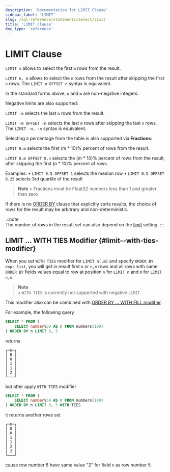 ```yaml
---
description: 'Documentation for LIMIT Clause'
sidebar_label: 'LIMIT'
slug: /sql-reference/statements/select/limit
title: 'LIMIT Clause'
doc_type: 'reference'
---
```


# LIMIT Clause

`LIMIT m` allows to select the first `m` rows from the result.

`LIMIT n, m` allows to select the `m` rows from the result after skipping the first `n` rows. The `LIMIT m OFFSET n` syntax is equivalent.

In the standard forms above, `n` and `m` are non-negative integers.

Negative limits are also supported:

`LIMIT -m` selects the last `m` rows from the result.

`LIMIT -m OFFSET -n` selects the last `m` rows after skipping the last `n` rows. The `LIMIT -n, -m` syntax is equivalent.

Selecting a percentage from the table is also supported via **Fractions**:

`LIMIT 0.m` selects the first (m * 10)% percent of rows from the result.

`LIMIT 0.m OFFSET 0.n` selects the (m * 10)% percent of rows from the result, after skipping the first (n * 10)% percent of rows.

Examples:
    • `LIMIT 0.5 OFFSET 1` selects the median row
    • `LIMIT 0.5 OFFSET 0.25` selects 3rd quartile of the result

> **Note**
> • Fractions must be Float32 numbers less than 1 and greater than zero

If there is no [ORDER BY](../../../sql-reference/statements/select/order-by.md) clause that explicitly sorts results, the choice of rows for the result may be arbitrary and non-deterministic.

:::note    
The number of rows in the result set can also depend on the [limit](../../../operations/settings/settings.md#limit) setting.
:::

## LIMIT ... WITH TIES Modifier {#limit--with-ties-modifier}

When you set `WITH TIES` modifier for `LIMIT n[,m]` and specify `ORDER BY expr_list`, you will get in result first `n` or `n,m` rows and all rows with same `ORDER BY` fields values equal to row at position `n` for `LIMIT n` and `m` for `LIMIT n,m`.

> **Note**  
> • `WITH TIES` is currently not supported with negative `LIMIT`.  

This modifier also can be combined with [ORDER BY ... WITH FILL modifier](/sql-reference/statements/select/order-by#order-by-expr-with-fill-modifier).

For example, the following query

```sql
SELECT * FROM (
    SELECT number%50 AS n FROM numbers(100)
) ORDER BY n LIMIT 0, 5
```

returns

```text
┌─n─┐
│ 0 │
│ 0 │
│ 1 │
│ 1 │
│ 2 │
└───┘
```

but after apply `WITH TIES` modifier

```sql
SELECT * FROM (
    SELECT number%50 AS n FROM numbers(100)
) ORDER BY n LIMIT 0, 5 WITH TIES
```

it returns another rows set

```text
┌─n─┐
│ 0 │
│ 0 │
│ 1 │
│ 1 │
│ 2 │
│ 2 │
└───┘
```

cause row number 6 have same value "2" for field `n` as row number 5
